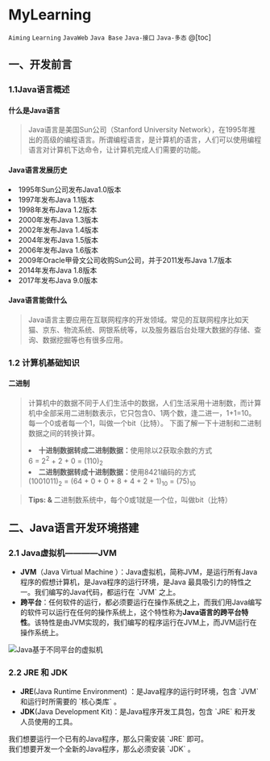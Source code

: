 # MyLearning
`Aiming` `Learning` `JavaWeb` `Java Base` `Java-接口` `Java-多态`
@[toc]
## 一、开发前言
### 1.1Java语言概述
<h4>什么是Java语言</h4>

>Java语言是美国Sun公司（Stanford University Network），在1995年推出的高级的编程语言。所谓编程语言，是计算机的语言，人们可以使用编程语言对计算机下达命令，让计算机完成人们需要的功能。

<h4>Java语言发展历史</h4>

<li>1995年Sun公司发布Java1.0版本</li>
<li>1997年发布Java 1.1版本</li>
<li>1998年发布Java 1.2版本</li>
<li>2000年发布Java 1.3版本</li>
<li>2002年发布Java 1.4版本</li>
<li>2004年发布Java 1.5版本</li>
<li>2006年发布Java 1.6版本</li>
<li>2009年Oracle甲骨文公司收购Sun公司，并于2011发布Java 1.7版本</li>
<li>2014年发布Java 1.8版本</li>
<li>2017年发布Java 9.0版本</li>

<h4>Java语言能做什么</h4>

>Java语言主要应用在互联网程序的开发领域。常见的互联网程序比如天猫、京东、物流系统、网银系统等，以及服务器后台处理大数据的存储、查询、数据挖掘等也有很多应用。

### 1.2 计算机基础知识
<h4>二进制</h4>

>计算机中的数据不同于人们生活中的数据，人们生活采用十进制数，而计算机中全部采用二进制数表示，它只包含0、1两个数，逢二进一，1+1=10。每一个0或者每一个1，叫做一个bit（比特）。
下面了解一下十进制和二进制数据之间的转换计算。
><li><strong>十进制数据转成二进制数据：</strong>使用除以2获取余数的方式</li>
>6 = 2<sup>2</sup> + 2 + 0 = (110)<sub>2</sub></br>
><li><strong>二进制数据转成十进制数据：</strong>使用8421编码的方式</li>
>(1001011)<sub>2</sub> = (64 + 0 + 0 + 8 + 4 + 2 + 1)<sub>10</sub> = (75)<sub>10</sub></br>

><strong>Tips: & </strong>二进制数系统中，每个0或1就是一个位，叫做bit（比特）

## 二、Java语言开发环境搭建
### 2.1 Java虚拟机————JVM
<ul>
<li><strong>JVM</strong>（Java Virtual Machine ）：Java虚拟机，简称JVM，是运行所有Java程序的假想计算机，是Java程序的运行环境，是Java 最具吸引力的特性之一。我们编写的Java代码，都运行在 `JVM` 之上。</li>
<li><strong>跨平台</strong>：任何软件的运行，都必须要运行在操作系统之上，而我们用Java编写的软件可以运行在任何的操作系统上，这个特性称为<strong>Java语言的跨平台特性</strong>。该特性是由JVM实现的，我们编写的程序运行在JVM上，而JVM运行在操作系统上。
</li>
</ul>

![Java基于不同平台的虚拟机](https://img-blog.csdnimg.cn/20191108003927585.png?x-oss-process=image/watermark,type_ZmFuZ3poZW5naGVpdGk,shadow_10,text_aHR0cHM6Ly9ibG9nLmNzZG4ubmV0L3FxXzQxNzg4Nzg2,size_16,color_FFFFFF,t_70)  

### 2.2 JRE 和 JDK

<ul>
<li><strong>JRE</strong>(Java Runtime Environment) ：是Java程序的运行时环境，包含 `JVM` 和运行时所需要的 `核心类库` 。</li>
<li><strong>JDK</strong>(Java Development Kit)：是Java程序开发工具包，包含 `JRE` 和开发人员使用的工具。
</li>
</ul>
我们想要运行一个已有的Java程序，那么只需安装 `JRE` 即可。</br>
我们想要开发一个全新的Java程序，那么必须安装 `JDK` 。
